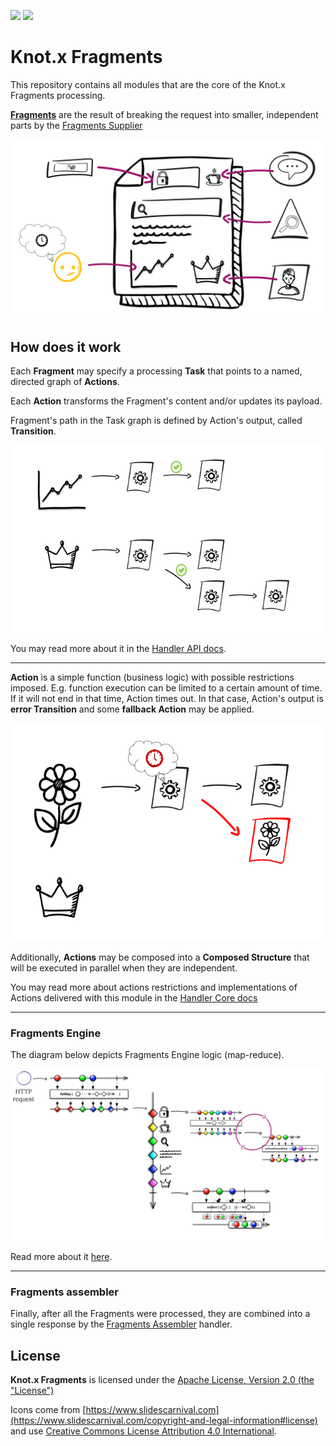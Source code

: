 [![][travis img]][travis]
[![][license img]][license]

# Knot.x Fragments
This repository contains all modules that are the core of the Knot.x Fragments processing.

[**Fragments**](https://github.com/Knotx/knotx-fragments/tree/master/api#knotx-fragment-api) 
are the result of breaking the request into smaller, independent parts by the
[Fragments Supplier](https://github.com/Knotx/knotx-fragments/tree/master/supplier)

![Node with exits](https://github.com/Knotx/knotx-fragments/raw/master/assets/images/case.png)

## How does it work

Each **Fragment** may specify a processing **Task** that points to a named, directed graph of **Actions**.

Each **Action** transforms the Fragment's content and/or updates its payload. 

Fragment's path in the Task graph is defined by Action's output, called **Transition**.

<img src="https://github.com/Knotx/knotx-fragments/raw/master/assets/images/graph_processing.png" width="700">

You may read more about it in the [Handler API docs](https://github.com/Knotx/knotx-fragments/tree/master/handler/api).

---

**Action** is a simple function (business logic) with possible restrictions imposed. E.g. function execution
can be limited to a certain amount of time. If it will not end in that time, Action times out. 
In that case, Action's output is **error Transition** and some **fallback Action** may be applied.

<img src="https://github.com/Knotx/knotx-fragments/raw/master/assets/images/graph_processing_failure.png" width="500">

Additionally, **Actions** may be composed into a **Composed Structure** that will be executed in parallel when they
are independent.

You may read more about actions restrictions and implementations of Actions delivered with this 
module in the [Handler Core docs](https://github.com/Knotx/knotx-fragments/tree/master/handler/core)

---

### Fragments Engine
The diagram below depicts Fragments Engine logic (map-reduce).

![Node with exits](https://github.com/Knotx/knotx-fragments/raw/master/assets/images/all_in_one_processing.png)

Read more about it [here](https://github.com/Knotx/knotx-fragments/tree/master/handler/engine).

---

### Fragments assembler
Finally, after all the Fragments were processed, they are combined into a single response by the 
[Fragments Assembler](https://github.com/Knotx/knotx-fragments/tree/master/assembler) handler.

## License
**Knot.x Fragments** is licensed under the [Apache License, Version 2.0 (the "License")](https://www.apache.org/licenses/LICENSE-2.0.txt)

Icons come from [https://www.slidescarnival.com](https://www.slidescarnival.com/copyright-and-legal-information#license) and 
use [Creative Commons License Attribution 4.0 International](https://creativecommons.org/licenses/by/4.0/).

[travis]:https://travis-ci.com/Knotx/knotx-fragments
[travis img]:https://travis-ci.com/Knotx/knotx-fragments.svg?branch=master

[license]:https://github.com/Knotx/knotx-fragments/blob/master/LICENSE
[license img]:https://img.shields.io/badge/License-Apache%202.0-blue.svg
